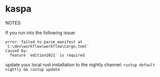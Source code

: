 # kaspa



NOTES:

If you run into the following issue:
```
error: failed to parse manifest at `C:\dev\workflow\workflow\Cargo.toml`
Caused by:
  feature `edition2021` is required
```

update your local rust installation to the nightly channel: `rustup default nightly && rustup update`

